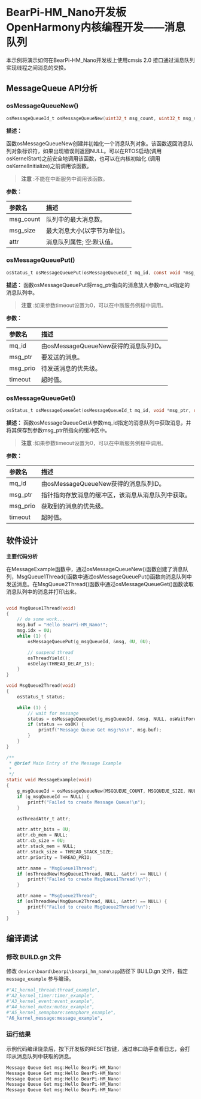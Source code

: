 # BearPi-HM_Nano开发板OpenHarmony内核编程开发——消息队列
本示例将演示如何在BearPi-HM_Nano开发板上使用cmsis 2.0 接口通过消息队列实现线程之间消息的交换。


## MessageQueue API分析
### osMessageQueueNew()

```c
osMessageQueueId_t osMessageQueueNew(uint32_t msg_count, uint32_t msg_size, const osMessageQueueAttr_t *attr)
```
**描述：**

函数osMessageQueueNew创建并初始化一个消息队列对象。该函数返回消息队列对象标识符，如果出现错误则返回NULL。可以在RTOS启动(调用 osKernelStart)之前安全地调用该函数，也可以在内核初始化 (调用 osKernelInitialize)之前调用该函数。
> **注意** :不能在中断服务中调用该函数。


**参数：**

|参数名|描述|
|:--|:------| 
| msg_count |队列中的最大消息数。  |
| msg_size |最大消息大小(以字节为单位)。  |
| attr |消息队列属性; 空:默认值。 |

### osMessageQueuePut()

```c
osStatus_t osMessageQueuePut(osMessageQueueId_t mq_id, const void *msg_ptr, uint8_t msg_prio, uint32_t timeout)
```
**描述：**
函数osMessageQueuePut将msg_ptr指向的消息放入参数mq_id指定的消息队列中。

> **注意** :如果参数timeout设置为0，可以在中断服务例程中调用。


**参数：**

|参数名|描述|
|:--|:------| 
| mq_id | 由osMessageQueueNew获得的消息队列ID。  |
| msg_ptr | 要发送的消息。  |
| msg_prio | 待发送消息的优先级。  |
| timeout | 超时值。  |

### osMessageQueueGet()

```c
osStatus_t osMessageQueueGet(osMessageQueueId_t mq_id, void *msg_ptr, uint8_t *msg_prio, uint32_t timeout)
```
**描述：**
函数osMessageQueueGet从参数mq_id指定的消息队列中获取消息，并将其保存到参数msg_ptr所指向的缓冲区中。

> **注意** :如果参数timeout设置为0，可以在中断服务例程中调用。


**参数：**

|参数名|描述|
|:--|:------| 
| mq_id | 由osMessageQueueNew获得的消息队列ID。  |
| msg_ptr | 指针指向存放消息的缓冲区，该消息从消息队列中获取。  |
| msg_prio | 获取到的消息的优先级。  |
| timeout | 超时值。  |


## 软件设计

**主要代码分析**

在MessageExample函数中，通过osMessageQueueNew()函数创建了消息队列，MsgQueue1Thread()函数中通过osMessageQueuePut()函数向消息队列中发送消息。在MsgQueue2Thread()函数中通过osMessageQueueGet()函数读取消息队列中的消息并打印出来。

```c

void MsgQueue1Thread(void)
{
    // do some work...
    msg.buf = "Hello BearPi-HM_Nano!";
    msg.idx = 0U;
    while (1) {
        osMessageQueuePut(g_msgQueueId, &msg, 0U, 0U);

        // suspend thread
        osThreadYield();
        osDelay(THREAD_DELAY_1S);
    }
}

void MsgQueue2Thread(void)
{
    osStatus_t status;

    while (1) {
        // wait for message
        status = osMessageQueueGet(g_msgQueueId, &msg, NULL, osWaitForever);
        if (status == osOK) {
            printf("Message Queue Get msg:%s\n", msg.buf);
        }
    }
}

/**
 * @brief Main Entry of the Message Example
 *
 */
static void MessageExample(void)
{
    g_msgQueueId = osMessageQueueNew(MSGQUEUE_COUNT, MSGQUEUE_SIZE, NULL);
    if (g_msgQueueId == NULL) {
        printf("Failed to create Message Queue!\n");
    }

    osThreadAttr_t attr;

    attr.attr_bits = 0U;
    attr.cb_mem = NULL;
    attr.cb_size = 0U;
    attr.stack_mem = NULL;
    attr.stack_size = THREAD_STACK_SIZE;
    attr.priority = THREAD_PRIO;

    attr.name = "MsgQueue1Thread";
    if (osThreadNew(MsgQueue1Thread, NULL, &attr) == NULL) {
        printf("Failed to create MsgQueue1Thread!\n");
    }

    attr.name = "MsgQueue2Thread";
    if (osThreadNew(MsgQueue2Thread, NULL, &attr) == NULL) {
        printf("Failed to create MsgQueue2Thread!\n");
    }
}

```

## 编译调试

### 修改 BUILD.gn 文件

修改 `device\board\bearpi\bearpi_hm_nano\app`路径下 BUILD.gn 文件，指定 `message_example` 参与编译。

```r
#"A1_kernal_thread:thread_example",
#"A2_kernel_timer:timer_example",
#"A3_kernel_event:event_example",
#"A4_kernel_mutex:mutex_example",
#"A5_kernel_semaphore:semaphore_example",
"A6_kernel_message:message_example",
```

### 运行结果

示例代码编译烧录后，按下开发板的RESET按键，通过串口助手查看日志，会打印从消息队列中获取的消息。
```c
Message Queue Get msg:Hello BearPi-HM_Nano!
Message Queue Get msg:Hello BearPi-HM_Nano!
Message Queue Get msg:Hello BearPi-HM_Nano!
Message Queue Get msg:Hello BearPi-HM_Nano!
Message Queue Get msg:Hello BearPi-HM_Nano!
```
